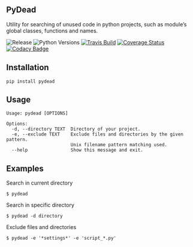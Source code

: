 ## PyDead

Utility for searching of unused code in python projects, such as module’s global classes, functions and names.

![Release](https://img.shields.io/github/release/SrgyPetrov/pydead.svg)
![Python Versions](https://img.shields.io/pypi/pyversions/pydead.svg)
[![Travis Build](https://travis-ci.org/SrgyPetrov/pydead.svg?branch=master)](https://travis-ci.org/SrgyPetrov/pydead)
[![Coverage Status](https://img.shields.io/coveralls/SrgyPetrov/pydead.svg)](https://coveralls.io/github/SrgyPetrov/pydead?branch=master)
[![Codacy Badge](https://api.codacy.com/project/badge/Grade/107d63b3532b4dada180d08880f622cb)](https://www.codacy.com/app/SrgyPetrov/pydead?utm_source=github.com&amp;utm_medium=referral&amp;utm_content=SrgyPetrov/pydead&amp;utm_campaign=Badge_Grade)

## Installation

`pip install pydead`

## Usage

```
Usage: pydead [OPTIONS]

Options:
  -d, --directory TEXT  Directory of your project.
  -e, --exclude TEXT    Exclude files and directories by the given pattern.
                        Unix filename pattern matching used.
  --help                Show this message and exit.
```

## Examples

Search in current directory

`$ pydead`

Search in specific directory

`$ pydead -d directory`

Exclude files and directories

`$ pydead -e '*settings*' -e 'script_*.py'`

